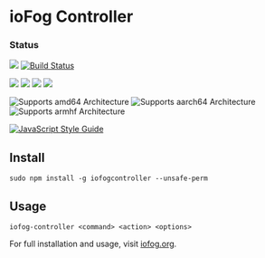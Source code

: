 # ioFog Controller

### Status

![](https://img.shields.io/github/release/iofog/connector.svg?style=flat)
[![Build Status](https://travis-ci.org/ioFog/Connector.svg)](https://travis-ci.org/ioFog/Connector)

![](https://img.shields.io/github/repo-size/iofog/connector.svg?style=flat)
![](https://img.shields.io/github/last-commit/iofog/connector.svg?style=flat)
![](https://img.shields.io/github/contributors/iofog/connector.svg?style=flat)
![](https://img.shields.io/github/issues/iofog/connector.svg?style=flat)

![Supports amd64 Architecture][amd64-shield]
![Supports aarch64 Architecture][arm64-shield]
![Supports armhf Architecture][arm-shield]

[arm64-shield]: https://img.shields.io/badge/aarch64-yes-green.svg
[amd64-shield]: https://img.shields.io/badge/amd64-yes-green.svg
[arm-shield]: https://img.shields.io/badge/armhf-yes-green.svg

[![JavaScript Style Guide](https://img.shields.io/badge/code_style-standard-brightgreen.svg)](https://standardjs.com)

## Install

```
sudo npm install -g iofogcontroller --unsafe-perm
```

## Usage
```
iofog-controller <command> <action> <options>
```

For full installation and usage, visit [iofog.org](https://iofog.org/docs/).
